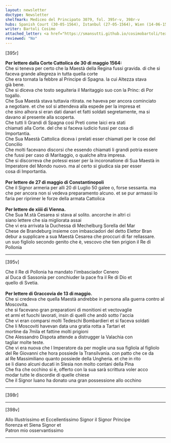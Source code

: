 ```yaml
---
layout: newsletter
doctype: Newsletter
shelfmark: Mediceo del Principato 3079, fol. 395r-v, 398r-v
hubs: Spanish Court (30-05-1564), Istanbul (27-05-1564), Wien (14-06-1564), Krakow (13-05-1564)
writer: Bartoli Cosimo
attached_letter: <a href="https://smansutti.github.io/cosimobartoli/texts/Carteggio_Universale_028/">Carteggio_Universale_028</a>
reviewed: "No"
---
```


[395r]  
  
  
<strong>Per lettere dalla Corte Cattolica de 30 di maggio 1564:</strong>  
Che si teneva per certo che la Maestà della Regina fussi gravida. di che si  
faceva grande allegreza in tutta quella corte  
Che era tornata la febbre al Principe di Spagna. la cui Altezza stava  
già bene.  
Che si diceva che tosto seguiteria il Maritaggio suo con la Princ: di Por  
togallo.  
Che Sua Maestà stava tuttavia ritirata. ne haveva per ancora cominciato  
a negotiare. et che sol si attendeva alla espede per la impresa et  
che sino alhora si eran dati danari et fatti soldati segretamente, ma si  
davano al presente alla scoperta.  
Che tutti li Grandi di Spagna così Preti come laici era stati  
chiamati alla Corte. del che si faceva iudicio fussi per cosa di  
Importantia.  
Che Sua Maestà Cattolica diceva i prelati esser chiamati per le cose del Concilio  
Che molti facevano discorsi che essendo chiamati li grandi potria essere  
che fussi per caso di Maritaggio, o qualche altra impresa.  
Che si discorreva che potessi esser per la incoronatione di Sua Maestà in  
Imperatore del Mondo nuovo. ma al certo si giudica sia per esser  
cosa di Importantia.  
<br/><strong>Per lettere de 27 di maggio di Constantinopoli</strong>  
Che il Signor armeria per alli 20 di Luglio 50 galee o, forse sessanta. ma  
che per ancora non si vedeva preparamento alcuno. et se pur armassi lo  
faria per riprimer le forze della armata Cattolica  
<br/><strong>Per lettere de xiiii di Vienna.</strong>  
Che Sua M.stà Cesarea si stava al solito. ancorche in altri ci  
siano lettere che sia migliorata assai  
Che vi era arrivata la Duchessa di Mechelburg Sorella del Mar  
Chese de Brandeburg insieme con imbasciadori del detto Elettor Bran  
debur a supplicare a sua Maestà Cesarea che proccuri di far rellassare.  
un suo figliolo secondo genito che è, vescovo che tien prigion il Re di Pollonia  
  
---  

[395v]  
  
  
Che il Re di Pollonia ha mandato l'imbasciador Cenero  
al Duca di Sassonia per conchiuder la pace fra il Re di Dio et  
quello di Svetia.  
<br/><strong>Per lettere di Graccovia de 13 di maggio.</strong>  
Che si credeva che quella Maestà andrebbe in persona alla guerra contro al  
Moscovita.  
che si facevano gran preparationi di monitioni et vectovaglie  
et armi et fuochi lavorati, insin di quelli che andò sotto l'accia  
Che vi eran comparsi molti Tedeschi Bombardieri et si faceva soldati  
Che li Moscoviti havevan data una gratia rotta a Tartari et  
mortine da 7mila et fattine molti prigioni  
Che Alessandro Dispota attende a distrugger la Valachia con  
tagliar molte teste.  
Che vi era nuova che l Imperatore da per moglie una sua figliola al figliolo  
del Re Giovanni che hora possiede la Transilvania. con patto che ce da  
al Re Massimiliano quanto possiede della Ungheria. et che in rito  
se li diano alcuni ducati in Slesia non molto contani della Pina  
Che fra che occhino si è, offerto con la sua sarà scrittura voler acco  
modar tutte le discordie di quelle chiese  
Che il Signor Iuano ha donato una gran possessione allo occhino  
  
---  

[398r]  
  
  
  
---  

[398v]  
  
  
Allo Illustrissimo et Eccellentissimo Signor il Signor Principe  
fiorenza et Siena Signor et  
Patron mio osservantissimo  
  
---  

